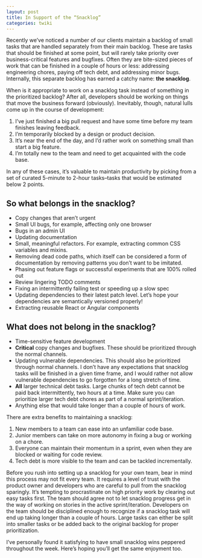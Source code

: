 ```yaml
---
layout: post
title: In Support of the “Snacklog”
categories: twiki
---
```


Recently we’ve noticed a number of our clients maintain a backlog of small tasks that are handled separately from their main backlog. These are tasks that should be finished at some point, but will rarely take priority over business-critical features and bugfixes. Often they are bite-sized pieces of work that can be finished in a couple of hours or less: addressing engineering chores, paying off tech debt, and addressing minor bugs. Internally, this separate backlog has earned a catchy name: **the snacklog**.

When is it appropriate to work on a snacklog task instead of something in the prioritized backlog? After all, developers should be working on things that move the business forward (obviously). Inevitably, though, natural lulls come up in the course of development:

1. I’ve just finished a big pull request and have some time before my team finishes leaving feedback.
2. I’m temporarily blocked by a design or product decision.
3. It’s near the end of the day, and I’d rather work on something small than start a big feature.
4. I’m totally new to the team and need to get acquainted with the code base.

In any of these cases, it’s valuable to maintain productivity by picking from a set of curated 5-minute to 2-hour tasks–tasks that would be estimated below 2 points.

## So what belongs in the snacklog?

* Copy changes that aren’t urgent
* Small UI bugs, for example, affecting only one browser
* Bugs in an admin UI
* Updating documentation
* Small, meaningful refactors. For example, extracting common CSS variables and mixins.
* Removing dead code paths, which itself can be considered a form of documentation by removing patterns you don’t want to be imitated.
* Phasing out feature flags or successful experiments that are 100% rolled out
* Review lingering TODO comments
* Fixing an intermittently failing test or speeding up a slow spec
* Updating dependencies to their latest patch level. Let’s hope your dependencies are semantically versioned properly!
* Extracting reusable React or Angular components

## What does not belong in the snacklog?

* Time-sensitive feature development
* **Critical** copy changes and bugfixes. These should be prioritized through the normal channels.
* Updating vulnerable dependencies. This should also be prioritized through normal channels. I don’t have any expectations that snacklog tasks will be finished in a given time frame, and I would rather not allow vulnerable dependencies to go forgotten for a long stretch of time.
* **All** larger technical debt tasks. Large chunks of tech debt cannot be paid back intermittently, two hours at a time. Make sure you can prioritize larger tech debt chores as part of a normal sprint/iteration.
* Anything else that would take longer than a couple of hours of work.

There are extra benefits to maintaining a snacklog:

1. New members to a team can ease into an unfamiliar code base.
2. Junior members can take on more autonomy in fixing a bug or working on a chore.
3. Everyone can maintain their momentum in a sprint, even when they are blocked or waiting for code review.
4. Tech debt is more visible to the team and can be tackled incrementally.

Before you rush into setting up a snacklog for your own team, bear in mind this process may not fit every team. It requires a level of trust with the product owner and developers who are careful to pull from the snacklog sparingly. It’s tempting to procrastinate on high priority work by clearing out easy tasks first. The team should agree not to let snacklog progress get in the way of working on stories in the active sprint/iteration. Developers on the team should be disciplined enough to recognize if a snacklog task will end up taking longer than a couple of hours. Large tasks can either be split into smaller tasks or be added back to the original backlog for proper prioritization.

I’ve personally found it satisfying to have small snacklog wins peppered throughout the week. Here’s hoping you’ll get the same enjoyment too.

